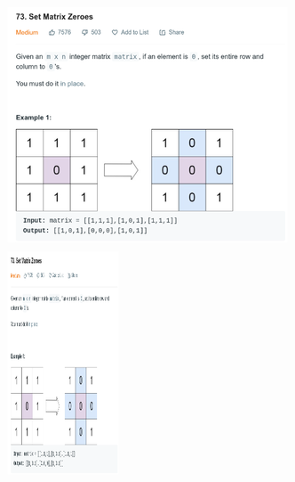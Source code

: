 ![alt text](https://github.com/rajpatel2619/striver_sde_sheet/blob/master/images/1.png?raw=true)



<img src="https://github.com/rajpatel2619/striver_sde_sheet/blob/master/images/1.png?raw=true" width="200" height="400" />